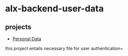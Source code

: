 # alx-backend-user-data

## projects

- [Personal Data](./0x00-personal_data/)

this project entails necessary file for user authentication~